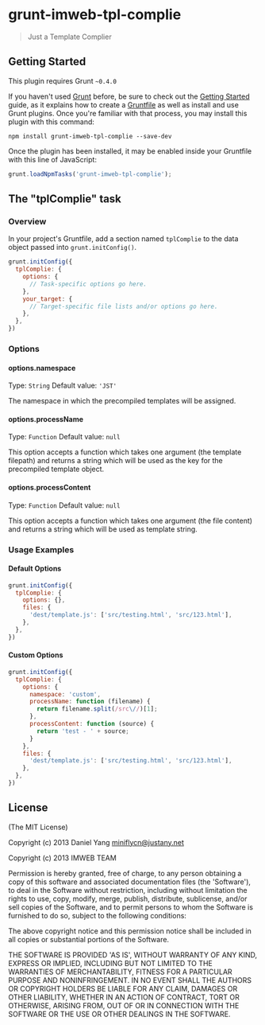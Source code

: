 # grunt-imweb-tpl-complie
> Just a Template Complier

## Getting Started
This plugin requires Grunt `~0.4.0`

If you haven't used [Grunt](http://gruntjs.com/) before, be sure to check out the [Getting Started](http://gruntjs.com/getting-started) guide, as it explains how to create a [Gruntfile](http://gruntjs.com/sample-gruntfile) as well as install and use Grunt plugins. Once you're familiar with that process, you may install this plugin with this command:

```shell
npm install grunt-imweb-tpl-complie --save-dev
```

Once the plugin has been installed, it may be enabled inside your Gruntfile with this line of JavaScript:

```js
grunt.loadNpmTasks('grunt-imweb-tpl-complie');
```

## The "tplComplie" task

### Overview
In your project's Gruntfile, add a section named `tplComplie` to the data object passed into `grunt.initConfig()`.

```js
grunt.initConfig({
  tplComplie: {
    options: {
      // Task-specific options go here.
    },
    your_target: {
      // Target-specific file lists and/or options go here.
    },
  },
})
```

### Options

#### options.namespace
Type: `String`
Default value: `'JST'`

The namespace in which the precompiled templates will be assigned.

#### options.processName
Type: `Function`
Default value: `null`

This option accepts a function which takes one argument (the template filepath) and returns a string which will be used as the key for the precompiled template object.

#### options.processContent
Type: `Function`
Default value: `null`

This option accepts a function which takes one argument (the file content) and returns a string which will be used as template string.


### Usage Examples

#### Default Options

```js
grunt.initConfig({
  tplComplie: {
    options: {},
    files: {
      'dest/template.js': ['src/testing.html', 'src/123.html'],
    },
  },
})
```

#### Custom Options

```js
grunt.initConfig({
  tplComplie: {
    options: {
      namespace: 'custom',
      processName: function (filename) {
        return filename.split(/src\//)[1];
      },
      processContent: function (source) {
        return 'test - ' + source;
      }
    },
    files: {
      'dest/template.js': ['src/testing.html', 'src/123.html'],
    },
  },
})
```

## License
(The MIT License)

Copyright (c) 2013 Daniel Yang <miniflycn@justany.net>

Copyright (c) 2013 IMWEB TEAM

Permission is hereby granted, free of charge, to any person obtaining a copy of this software and associated documentation files (the 'Software'), to deal in the Software without restriction, including without limitation the rights to use, copy, modify, merge, publish, distribute, sublicense, and/or sell copies of the Software, and to permit persons to whom the Software is furnished to do so, subject to the following conditions:

The above copyright notice and this permission notice shall be included in all copies or substantial portions of the Software.

THE SOFTWARE IS PROVIDED 'AS IS', WITHOUT WARRANTY OF ANY KIND, EXPRESS OR IMPLIED, INCLUDING BUT NOT LIMITED TO THE WARRANTIES OF MERCHANTABILITY, FITNESS FOR A PARTICULAR PURPOSE AND NONINFRINGEMENT. IN NO EVENT SHALL THE AUTHORS OR COPYRIGHT HOLDERS BE LIABLE FOR ANY CLAIM, DAMAGES OR OTHER LIABILITY, WHETHER IN AN ACTION OF CONTRACT, TORT OR OTHERWISE, ARISING FROM, OUT OF OR IN CONNECTION WITH THE SOFTWARE OR THE USE OR OTHER DEALINGS IN THE SOFTWARE.